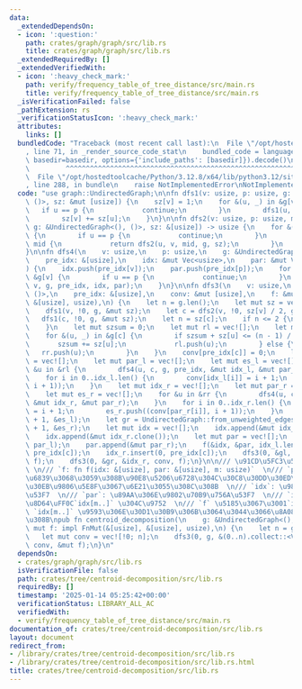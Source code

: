 ```yaml
---
data:
  _extendedDependsOn:
  - icon: ':question:'
    path: crates/graph/graph/src/lib.rs
    title: crates/graph/graph/src/lib.rs
  _extendedRequiredBy: []
  _extendedVerifiedWith:
  - icon: ':heavy_check_mark:'
    path: verify/frequency_table_of_tree_distance/src/main.rs
    title: verify/frequency_table_of_tree_distance/src/main.rs
  _isVerificationFailed: false
  _pathExtension: rs
  _verificationStatusIcon: ':heavy_check_mark:'
  attributes:
    links: []
  bundledCode: "Traceback (most recent call last):\n  File \"/opt/hostedtoolcache/Python/3.12.8/x64/lib/python3.12/site-packages/onlinejudge_verify/documentation/build.py\"\
    , line 71, in _render_source_code_stat\n    bundled_code = language.bundle(stat.path,\
    \ basedir=basedir, options={'include_paths': [basedir]}).decode()\n          \
    \         ^^^^^^^^^^^^^^^^^^^^^^^^^^^^^^^^^^^^^^^^^^^^^^^^^^^^^^^^^^^^^^^^^^^^^^^^^^^^^^^^^\n\
    \  File \"/opt/hostedtoolcache/Python/3.12.8/x64/lib/python3.12/site-packages/onlinejudge_verify/languages/rust.py\"\
    , line 288, in bundle\n    raise NotImplementedError\nNotImplementedError\n"
  code: "use graph::UndirectedGraph;\n\nfn dfs1(v: usize, p: usize, g: &UndirectedGraph<(),\
    \ ()>, sz: &mut [usize]) {\n    sz[v] = 1;\n    for &(u, _) in &g[v] {\n     \
    \   if u == p {\n            continue;\n        }\n        dfs1(u, v, g, sz);\n\
    \        sz[v] += sz[u];\n    }\n}\n\nfn dfs2(v: usize, p: usize, mid: usize,\
    \ g: &UndirectedGraph<(), ()>, sz: &[usize]) -> usize {\n    for &(u, _) in &g[v]\
    \ {\n        if u == p {\n            continue;\n        }\n        if sz[u] >\
    \ mid {\n            return dfs2(u, v, mid, g, sz);\n        }\n    }\n    v\n\
    }\n\nfn dfs4(\n    v: usize,\n    p: usize,\n    g: &UndirectedGraph<(), ()>,\n\
    \    pre_idx: &[usize],\n    idx: &mut Vec<usize>,\n    par: &mut Vec<usize>,\n\
    ) {\n    idx.push(pre_idx[v]);\n    par.push(pre_idx[p]);\n    for &(u, _) in\
    \ &g[v] {\n        if u == p {\n            continue;\n        }\n        dfs4(u,\
    \ v, g, pre_idx, idx, par);\n    }\n}\n\nfn dfs3(\n    v: usize,\n    g: &UndirectedGraph<(),\
    \ ()>,\n    pre_idx: &[usize],\n    conv: &mut [usize],\n    f: &mut impl FnMut(&[usize],\
    \ &[usize], usize),\n) {\n    let n = g.len();\n    let mut sz = vec![0; n];\n\
    \    dfs1(v, !0, g, &mut sz);\n    let c = dfs2(v, !0, sz[v] / 2, g, &sz);\n \
    \   dfs1(c, !0, g, &mut sz);\n    let n = sz[c];\n    if n <= 2 {\n        return;\n\
    \    }\n    let mut szsum = 0;\n    let mut rl = vec![];\n    let mut rr = vec![];\n\
    \    for &(u, _) in &g[c] {\n        if szsum + sz[u] <= (n - 1) / 2 {\n     \
    \       szsum += sz[u];\n            rl.push(u);\n        } else {\n         \
    \   rr.push(u);\n        }\n    }\n    conv[pre_idx[c]] = 0;\n    let mut idx_l\
    \ = vec![];\n    let mut par_l = vec![];\n    let mut es_l = vec![];\n    for\
    \ &u in &rl {\n        dfs4(u, c, g, pre_idx, &mut idx_l, &mut par_l);\n    }\n\
    \    for i in 0..idx_l.len() {\n        conv[idx_l[i]] = i + 1;\n        es_l.push((conv[par_l[i]],\
    \ i + 1));\n    }\n    let mut idx_r = vec![];\n    let mut par_r = vec![];\n\
    \    let mut es_r = vec![];\n    for &u in &rr {\n        dfs4(u, c, g, pre_idx,\
    \ &mut idx_r, &mut par_r);\n    }\n    for i in 0..idx_r.len() {\n        conv[idx_r[i]]\
    \ = i + 1;\n        es_r.push((conv[par_r[i]], i + 1));\n    }\n    let gl = UndirectedGraph::from_unweighted_edges(idx_l.len()\
    \ + 1, &es_l);\n    let gr = UndirectedGraph::from_unweighted_edges(idx_r.len()\
    \ + 1, &es_r);\n    let mut idx = vec![];\n    idx.append(&mut idx_l.clone());\n\
    \    idx.append(&mut idx_r.clone());\n    let mut par = vec![];\n    par.append(&mut\
    \ par_l);\n    par.append(&mut par_r);\n    f(&idx, &par, idx_l.len());\n    idx_l.insert(0,\
    \ pre_idx[c]);\n    idx_r.insert(0, pre_idx[c]);\n    dfs3(0, &gl, &idx_l, conv,\
    \ f);\n    dfs3(0, &gr, &idx_r, conv, f);\n}\n\n/// \u91CD\u5FC3\u5206\u89E3 \
    \ \n/// `f: fn f(idx: &[usize], par: &[usize], m: usize)`  \n/// `par[0]` \u3092\
    \u6839\u3068\u3059\u308B\u90E8\u5206\u6728\u304C\u30C8\u30DD\u30ED\u30B8\u30AB\
    \u30EB\u9806\u5E8F\u3067\u6E21\u3055\u308C\u308B  \n/// `idx`: \u9802\u70B9\u756A\
    \u53F7  \n/// `par`: \u89AA\u306E\u9802\u70B9\u756A\u53F7  \n/// `idx[..m]` \u304C\
    \u8D64\uFF0C`idx[m..]` \u304C\u9752  \n/// `f` \u5185\u3067\u3001`idx[..m]` \u3068\
    \ `idx[m..]` \u9593\u306E\u30D1\u30B9\u306B\u3064\u3044\u3066\u8A08\u7B97\u3059\
    \u308B\npub fn centroid_decomposition(\n    g: &UndirectedGraph<(), ()>,\n   \
    \ mut f: impl FnMut(&[usize], &[usize], usize),\n) {\n    let n = g.len();\n \
    \   let mut conv = vec![!0; n];\n    dfs3(0, g, &(0..n).collect::<Vec<_>>(), &mut\
    \ conv, &mut f);\n}\n"
  dependsOn:
  - crates/graph/graph/src/lib.rs
  isVerificationFile: false
  path: crates/tree/centroid-decomposition/src/lib.rs
  requiredBy: []
  timestamp: '2025-01-14 05:25:42+00:00'
  verificationStatus: LIBRARY_ALL_AC
  verifiedWith:
  - verify/frequency_table_of_tree_distance/src/main.rs
documentation_of: crates/tree/centroid-decomposition/src/lib.rs
layout: document
redirect_from:
- /library/crates/tree/centroid-decomposition/src/lib.rs
- /library/crates/tree/centroid-decomposition/src/lib.rs.html
title: crates/tree/centroid-decomposition/src/lib.rs
---
```

